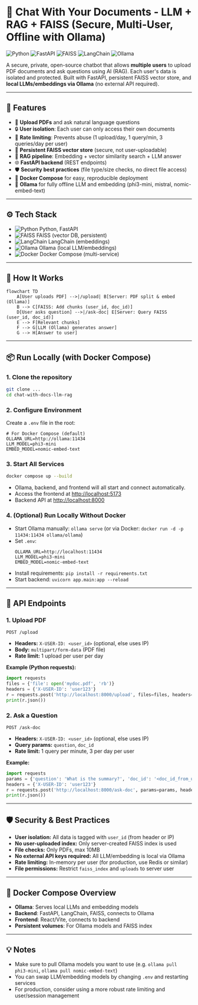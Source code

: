 # 📄 Chat With Your Documents - LLM + RAG + FAISS (Secure, Multi-User, Offline with Ollama)

![Python](https://img.shields.io/badge/Python-3.10%2B-blue?logo=python)
![FastAPI](https://img.shields.io/badge/FastAPI-async-green?logo=fastapi)
![FAISS](https://img.shields.io/badge/FAISS-vectorstore-orange)
![LangChain](https://img.shields.io/badge/LangChain-embeddings-yellow)
![Ollama](https://img.shields.io/badge/Ollama-local--LLM-brightgreen)

A secure, private, open-source chatbot that allows **multiple users** to upload PDF documents and ask questions using AI (RAG). Each user's data is isolated and protected. Built with FastAPI, persistent FAISS vector store, and **local LLMs/embeddings via Ollama** (no external API required).

---

## 🧠 Features
- 📄 **Upload PDFs** and ask natural language questions
- 🔒 **User isolation**: Each user can only access their own documents
- 🚦 **Rate limiting**: Prevents abuse (1 upload/day, 1 query/min, 3 queries/day per user)
- 💾 **Persistent FAISS vector store** (secure, not user-uploadable)
- 🧩 **RAG pipeline**: Embedding + vector similarity search + LLM answer
- 🌐 **FastAPI backend** (REST endpoints)
- 🛡️ **Security best practices** (file type/size checks, no direct file access)
- 🐳 **Docker Compose** for easy, reproducible deployment
- 🦙 **Ollama** for fully offline LLM and embedding (phi3-mini, mistral, nomic-embed-text)

---

## ⚙️ Tech Stack
- ![Python](https://img.shields.io/badge/-Python-3776AB?logo=python) Python, FastAPI
- ![FAISS](https://img.shields.io/badge/-FAISS-orange) FAISS (vector DB, persistent)
- ![LangChain](https://img.shields.io/badge/-LangChain-yellow) LangChain (embeddings)
- ![Ollama](https://img.shields.io/badge/-Ollama-brightgreen) Ollama (local LLM/embeddings)
- ![Docker](https://img.shields.io/badge/-Docker-blue) Docker Compose (multi-service)

---

## 🚀 How It Works

```
flowchart TD
    A[User uploads PDF] -->|/upload| B[Server: PDF split & embed (Ollama)]
    B --> C[FAISS: Add chunks (user_id, doc_id)]
    D[User asks question] -->|/ask-doc| E[Server: Query FAISS (user_id, doc_id)]
    E --> F[Relevant chunks]
    F --> G[LLM (Ollama) generates answer]
    G --> H[Answer to user]
```

---

## 📦 Run Locally (with Docker Compose)

### 1. **Clone the repository**
```bash
git clone ...
cd chat-with-docs-llm-rag
```

### 2. **Configure Environment**
Create a `.env` file in the root:
```env
# For Docker Compose (default)
OLLAMA_URL=http://ollama:11434
LLM_MODEL=phi3-mini
EMBED_MODEL=nomic-embed-text
```

### 3. **Start All Services**
```bash
docker compose up --build
```
- Ollama, backend, and frontend will all start and connect automatically.
- Access the frontend at [http://localhost:5173](http://localhost:5173)
- Backend API at [http://localhost:8000](http://localhost:8000)

### 4. **(Optional) Run Locally Without Docker**
- Start Ollama manually: `ollama serve` (or via Docker: `docker run -d -p 11434:11434 ollama/ollama`)
- Set `.env`:
  ```env
  OLLAMA_URL=http://localhost:11434
  LLM_MODEL=phi3-mini
  EMBED_MODEL=nomic-embed-text
  ```
- Install requirements: `pip install -r requirements.txt`
- Start backend: `uvicorn app.main:app --reload`

---

## 🔗 API Endpoints

### 1. **Upload PDF**
`POST /upload`
- **Headers:** `X-USER-ID: <user_id>` (optional, else uses IP)
- **Body:** `multipart/form-data` (PDF file)
- **Rate limit:** 1 upload per user per day

**Example (Python requests):**
```python
import requests
files = {'file': open('mydoc.pdf', 'rb')}
headers = {'X-USER-ID': 'user123'}
r = requests.post('http://localhost:8000/upload', files=files, headers=headers)
print(r.json())
```

### 2. **Ask a Question**
`POST /ask-doc`
- **Headers:** `X-USER-ID: <user_id>` (optional, else uses IP)
- **Query params:** `question`, `doc_id`
- **Rate limit:** 1 query per minute, 3 per day per user

**Example:**
```python
import requests
params = {'question': 'What is the summary?', 'doc_id': '<doc_id_from_upload>'}
headers = {'X-USER-ID': 'user123'}
r = requests.post('http://localhost:8000/ask-doc', params=params, headers=headers)
print(r.json())
```

---

## 🛡️ Security & Best Practices
- **User isolation:** All data is tagged with `user_id` (from header or IP)
- **No user-uploaded index:** Only server-created FAISS index is used
- **File checks:** Only PDFs, max 10MB
- **No external API keys required:** All LLM/embedding is local via Ollama
- **Rate limiting:** In-memory per user (for production, use Redis or similar)
- **File permissions:** Restrict `faiss_index` and `uploads` to server user

---

## 🐳 Docker Compose Overview

- **Ollama**: Serves local LLMs and embedding models
- **Backend**: FastAPI, LangChain, FAISS, connects to Ollama
- **Frontend**: React/Vite, connects to backend
- **Persistent volumes**: For Ollama models and FAISS index

---

## 💡 Notes
- Make sure to pull Ollama models you want to use (e.g. `ollama pull phi3-mini`, `ollama pull nomic-embed-text`)
- You can swap LLM/embedding models by changing `.env` and restarting services
- For production, consider using a more robust rate limiting and user/session management

